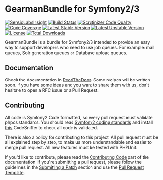 GearmanBundle for Symfony2/3
=====
[![SensioLabsInsight](https://insight.sensiolabs.com/projects/d32cbb72-6fe7-4c11-82d1-93be62f9a0b4/mini.png)](https://insight.sensiolabs.com/projects/d32cbb72-6fe7-4c11-82d1-93be62f9a0b4)
[![Build Status](https://travis-ci.org/mikaelkael/GearmanBundle.png?branch=master)](https://travis-ci.org/mikaelkael/GearmanBundle)
[![Scrutinizer Code Quality](https://scrutinizer-ci.com/g/mikaelkael/GearmanBundle/badges/quality-score.png?b=master)](https://scrutinizer-ci.com/g/mikaelkael/GearmanBundle/?branch=master)
[![Code Coverage](https://scrutinizer-ci.com/g/mikaelkael/GearmanBundle/badges/coverage.png?b=master)](https://scrutinizer-ci.com/g/mikaelkael/GearmanBundle/?branch=master)
[![Latest Stable Version](https://poser.pugx.org/mikaelkael/gearman-bundle/v/stable.png)](https://packagist.org/packages/mikaelkael/gearman-bundle)
[![Latest Unstable Version](https://poser.pugx.org/mikaelkael/gearman-bundle/v/unstable.png)](https://packagist.org/packages/mikaelkael/gearman-bundle)
[![License](https://poser.pugx.org/mikaelkael/gearman-bundle/license.png)](https://packagist.org/packages/mikaelkael/gearman-bundle)
[![Total Downloads](https://poser.pugx.org/mikaelkael/gearman-bundle/downloads.png)](https://packagist.org/packages/mikaelkael/gearman-bundle)

GearmanBundle is a bundle for Symfony2/3 intended to provide an easy way to 
support developers who need to use job queues. For example: mail queues, Solr 
generation queues or Database upload queues.

Documentation
-------------

Check the documentation in [ReadTheDocs](http://gearman-bundle.readthedocs.org/).
Some recipes will be written soon. If you have some ideas and you want to share
them with us, don't hesitate to open a RFC issue or a Pull Request.

Contributing
------------

All code is Symfony2 Code formatted, so every pull request must validate phpcs
standards. You should read 
[Symfony2 coding standards](http://symfony.com/doc/current/contributing/code/standards.html)
and install [this](https://github.com/opensky/Symfony2-coding-standard) 
CodeSniffer to check all code is validated.

There is also a policy for contributing to this project. All pull request must
be all explained step by step, to make us more understandable and easier to
merge pull request. All new features must be tested with PHPUnit.

If you'd like to contribute, please read the [Contributing Code][1] part of the
documentation. If you're submitting a pull request, please follow the guidelines
in the [Submitting a Patch][2] section and use the [Pull Request Template][3].

[1]: http://symfony.com/doc/current/contributing/code/index.html
[2]: http://symfony.com/doc/current/contributing/code/patches.html#check-list
[3]: http://symfony.com/doc/current/contributing/code/patches.html#make-a-pull-request
